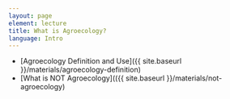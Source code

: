 ```yaml
---
layout: page
element: lecture
title: What is Agroecology?                
language: Intro
---
```


- [Agroecology Definition and Use]({{ site.baseurl }}/materials/agroecology-definition)
- [What is NOT Agroecology](({{ site.baseurl }}/materials/not-agroecology)